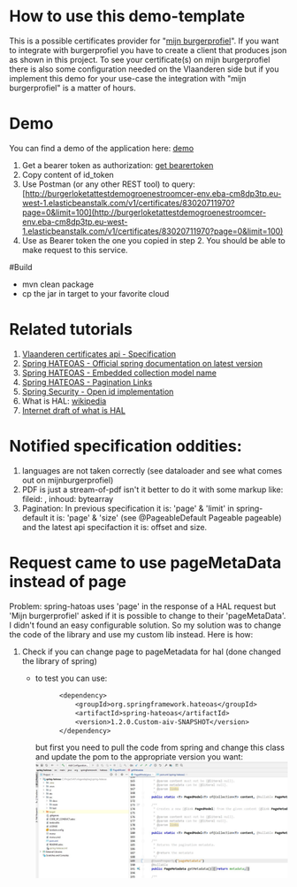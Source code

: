 # How to use this demo-template
This is a possible certificates provider for "[mijn burgerprofiel](https://www.vlaanderen.be/uw-overheid/mijn-burgerprofiel)". 
If you want to integrate with burgerprofiel you have to create a client that produces json as shown in this project. 
To see your certificate(s) on mijn burgerprofiel there is also some configuration needed on the Vlaanderen side but 
if you implement this demo for your use-case the integration with "mijn burgerprofiel" is a matter of hours.

# Demo
You can find a demo of the application here: [demo](http://burgerloketattestdemogroenestroomcer-env.eba-cm8dp3tp.eu-west-1.elasticbeanstalk.com/v1/certificates/83020711970)
1. Get a bearer token as authorization: [get bearertoken](https://beta.openid.burgerprofiel.dev-vlaanderen.be/op/token?code=83020711970.Bar.Foo.80689076-8c4a-4bef-abc4-82805e17988d&grant_type=authorization_code&standardAudiences=true)
2. Copy content of id_token
3. Use Postman (or any other REST tool) to query: [http://burgerloketattestdemogroenestroomcer-env.eba-cm8dp3tp.eu-west-1.elasticbeanstalk.com/v1/certificates/83020711970?page=0&limit=100](http://burgerloketattestdemogroenestroomcer-env.eba-cm8dp3tp.eu-west-1.elasticbeanstalk.com/v1/certificates/83020711970?page=0&limit=100)
4. Use as Bearer token the one you copied in step 2. You should be able to make request to this service.

#Build
- mvn clean package
- cp the jar in target to your favorite cloud

# Related tutorials
1. [Vlaanderen certificates api - Specification](https://documentatie.burgerprofiel.vlaanderen.be/attesten/index.html#section/Certificates-API)
2. [Spring HATEOAS - Official spring documentation on latest version](https://docs.spring.io/spring-hateoas/docs/current/reference/html/)
3. [Spring HATEOAS - Embedded collection model name](https://howtodoinjava.com/spring5/hateoas/embedded-collection-name/)
4. [Spring HATEOAS - Pagination Links](https://howtodoinjava.com/spring5/hateoas/pagination-links/)
5. [Spring Security - Open id implementation](https://docs.spring.io/spring-security/site/docs/current/reference/html5/#oauth2resourceserver-jwt-jwkseturi)
6. What is HAL: [wikipedia](https://en.wikipedia.org/wiki/Hypertext_Application_Language)
7. [Internet draft of what is HAL](https://tools.ietf.org/html/draft-kelly-json-hal-08)


# Notified specification oddities:
1. languages are not taken correctly (see dataloader and see what comes out on mijnburgerprofiel)
2. PDF is just a stream-of-pdf isn't it better to do it with some markup like: fileid: , inhoud: bytearray
3. Pagination: In previous specification it is: 'page' & 'limit' in spring-default it is: 'page' & 'size' (see @PageableDefault Pageable pageable) and the latest api specifaction it is: offset and size.  


# Request came to use pageMetaData instead of page
Problem: spring-hatoas uses 'page' in the response of a HAL request but 'Mijn burgerprofiel' asked if it is possible to change to their 'pageMetaData'.
I didn't found an easy configurable solution. So my solution was to change the code of the library and use my custom lib instead. Here is how:

1. Check if you can change page to pageMetadata for hal (done changed the library of spring)
    - to test you can use:
        
        		<dependency>
        			<groupId>org.springframework.hateoas</groupId>
        			<artifactId>spring-hateoas</artifactId>
        			<version>1.2.0.Custom-aiv-SNAPSHOT</version>
        		</dependency>
      but first you need to pull the code from spring and change this class and update the pom to the appropriate version you want:
      ![diagram](changePageToPageMetaData.jpg)

